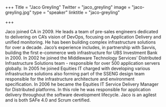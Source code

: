 +++
Title = "Jaco Greyling"
Twitter = "jaco_greyling"
image = "jaco-greyling.jpg"
type = "speaker"
linktitle = "jaco-greyling"

+++

Jaco joined CA in 2009.  He leads a team of pre-sales engineers dedicated to delivering on CA’s vision of DevOps, focusing on Application Delivery and unified monitoring. He has been building complex infrastructure solutions for over a decade.  Jaco’s experience includes, in partnership with Savvis, building the first e-commerce web infrastructure for UBS Investment Bank in 2000.  In 2002 he joined the Middleware Technology Services’ Distributed Infrastructure Solutions team - responsible for over 500 application servers globally. In 2005 he joined Equities IT charged with developing various infrastructure solutions also forming part of the SSENG design team responsible for the infrastructure architecture and environment specification. In 2006 he became the Equities IT Service Delivery Manager for Distributed platforms. In this role he was responsible for application delivery throughout the software development lifecycle. Jaco is an agilest and is both SAFe 4.0 and Scrum certified.
